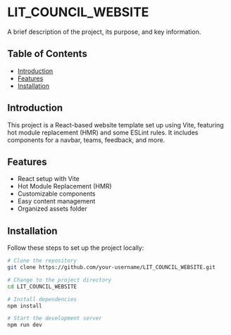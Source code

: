 # LIT_COUNCIL_WEBSITE

A brief description of the project, its purpose, and key information.

## Table of Contents

- [Introduction](#introduction)
- [Features](#features)
- [Installation](#installation)


## Introduction

This project is a React-based website template set up using Vite, featuring hot module replacement (HMR) and some ESLint rules. It includes components for a navbar, teams, feedback, and more.

## Features

- React setup with Vite
- Hot Module Replacement (HMR)
- Customizable components
- Easy content management
- Organized assets folder

## Installation

Follow these steps to set up the project locally:

```bash
# Clone the repository
git clone https://github.com/your-username/LIT_COUNCIL_WEBSITE.git

# Change to the project directory
cd LIT_COUNCIL_WEBSITE

# Install dependencies
npm install

# Start the development server
npm run dev
